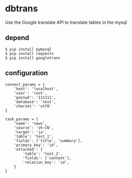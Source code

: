 # dbtrans
Use the Google translate API to translate tables in the mysql

depend
--------

    $ pip install pymysql
    $ pip install requests
    $ pip install googletrans
    
configuration
--------

    connect_params = {
        'host': 'localhost',
        'user': 'root',
        'passwd': '111111',
        'database': 'test',
        'charset': 'utf8'
    }

    task_params = {
        'name': 'news',
        'source': 'zh-CN',
        'target': 'ja',
        'table': 'test_1',
        'fields': ['title', 'summary'],
        'primary_key': 'id',
        'attached': {
            'table': 'test_2',
            'fields': ['content'],
            'relation_key': 'id',
        }
    }

